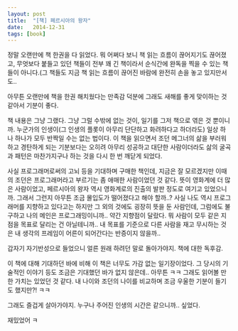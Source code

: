```yaml
---
layout: post
title:  "[책] 페르시아의 왕자"
date:   2014-12-31
tags: [book]
---
```


정말 오랜만에 책 한권을 다 읽었다. 뭐 어쩌다 보니 책 읽는 흐름이 끊어지기도 끊어졌고, 무엇보다 붙들고 있던 책들이 전부 꽤 긴 책이라서 순식간에 완독을 찍을 수 있는 책들이 아니다.(그 책들도 지금 책 읽는 흐름이 끊어진 바람에 완전히 손을 놓고 있지만서도.. 

  아무튼 오랜만에 책을 한권 해치웠다는 만족감 덕분에 그래도 새해를 좋게 맞이하는 것 같아서 기분이 좋다. 

  책 내용은 그냥 그랬다. 그냥 그럴 수밖에 없는 것이, 일기를 그저 책으로 엮은 것 뿐이니까. 누군가의 인생이(그 인생의 플롯이 아무리 단단하고 화려하다고 하더라도) 일상 하나 하나가 모두 반짝일 수는 없는 법이다. 이 책을 읽으면서 조던 메그너의 삶을 부러워하고 경탄하게 되는 기분보다는 오히려 아무리 성공하고 대단한 사람이더라도 삶의 굴곡과 패턴은 마찬가지구나 하는 것을 다시 한 번 깨닫게 되었다. 

  사실 프로그래머로써의 고뇌 등을 기대하며 구매한 책인데, 지금은 잘 모르겠지만 이때의 조던은 프로그래머라고 부르기는 좀 애매한 사람이었던 것 같다. 뜻이 영화계에 더 많은 사람이었고, 페르시아의 왕자 역시 영화계로의 진출의 발판 정도로 여기고 있었으니까. 그래서 그런지 아무튼 조금 몰입도가 떨어졌다고 해야 할까..? 사실 나도 역시 프로그래머를 지향하고 있다고는 하지만 그 외의 것에도 굉장히 뜻을 둔 사람인데, 그럼에도 불구하고 나의 메인은 프로그래밍이니까.. 약간 지향점이 달랐다. 뭐 사람이 모두 같은 지점을 목표로 달리는 건 아닐테니까.. 내 목표를 기준으로 다른 사람을 재고 무시하는 것은 내 생각의 프레임이 어른이 되어간다는 반증이지 않을까.. 

  갑자기 자기반성으로 들었으니 얼른 원래 하려던 말로 돌아가야지. 책에 대한 독후감. 

  이 책에 대해 기대하던 바에 비해 이 책은 너무도 가감 없는 일기장이었다. 그 당시의 기술적인 이야기 등도 조금은 기대했던 바가 없지 않은데.. 아무튼 ㅋㅋ 그래도 읽어볼 만한 가치는 있었던 것 같다. 내 나이와 조던의 나이를 비교하며 조금 우울한 기분이 들기도 했지만?! ㅋㅋ 

  그래도 즐겁게 살아가야지. 누구나 주어진 인생의 시간은 같으니까.. 싶었다. 

  재밌었어 ㅋ
